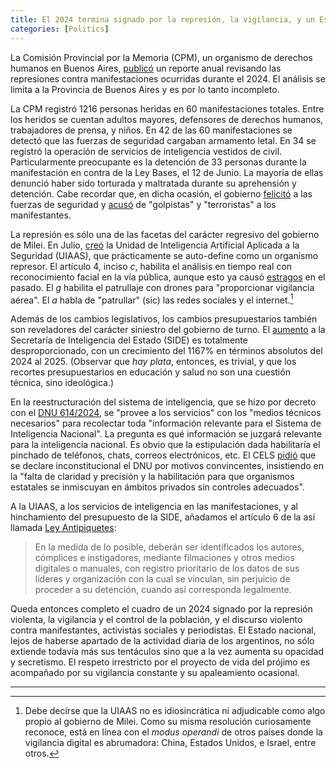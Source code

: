 ```yaml
---
title: El 2024 termina signado por la represión, la vigilancia, y un Estado fuerte
categories: [Politics]
---
```


La Comisión Provincial por la Memoria (CPM), un organismo de derechos humanos 
en Buenos Aires, [publicó](https://www.comisionporlamemoria.org/project/informe-especial-monitoreo-de-la-represion-de-las-fuerzas-de-seguridad-a-las-manifestaciones-publicas/) un reporte anual revisando 
las represiones contra manifestaciones ocurridas durante el 2024.
El análisis se limita a la Provincia de Buenos Aires y es por lo tanto 
incompleto.

La CPM registró 1216 personas heridas en 60 manifestaciones totales. 
Entre los heridos se cuentan adultos mayores, defensores de derechos humanos,
trabajadores de prensa, y niños. En 42 de las 60 manifestaciones se detectó 
que las fuerzas de seguridad cargaban armamento letal. En 34 se 
registró la operación de servicios de inteligencia vestidos de civil.
Particularmente preocupante es la detención de 33 personas durante la
manifestación en contra de la Ley Bases, el 12 de Junio. La mayoría de ellas
denunció haber sido torturada y maltratada durante su aprehensión y detención.
Cabe recordar que, en dicha ocasión, el gobierno
[felicitó](https://www.lapoliticaonline.com/politica/el-gobierno-dijo-que-los-manifestantes-del-congreso-eran-terroristas-que-buscaban-un-golpe-de-estado/)
a las fuerzas de seguridad y
[acusó](https://www.cels.org.ar/web/wp-content/uploads/2024/06/20240613-Art-41.-Represion-en-el-Congreso-Nacional-Ley-Bases.pdf)
de "golpistas" y "terroristas" a los manifestantes.

La represión es sólo una de las facetas del carácter regresivo del gobierno de
Milei. En Julio, [creó](https://www.boletinoficial.gob.ar/detalleAviso/primera/311381/20240729) la Unidad de Inteligencia Artificial Aplicada a la Seguridad (UIAAS), que prácticamente se auto-define como 
un organismo represor. El artículo 4, inciso $c$, habilita el análisis en tiempo real 
con reconocimiento facial en la vía pública, aunque esto ya causó [estragos](https://slopezpereyra.github.io/2024-11-07-FacialRecognitionInArgentina/) en el pasado. El $g$ habilita el patrullaje
con drones para "proporcionar vigilancia aérea". El $a$ habla de "patrullar" (sic)
las redes sociales y el internet.[^1]

Además de los cambios legislativos, los cambios presupuestarios también son
reveladores del carácter siniestro del gobierno de turno. El
[aumento](https://www.perfil.com/noticias/economia/con-los-aumentos-de-2024-y-2025-el-presupuesto-de-la-side-crece-1167.phtml)
a la Secretaría de Inteligencia del Estado (SIDE) es totalmente
desproporcionado, con un crecimiento del 1167% en términos absolutos del 2024
al 2025. (Observar que *hay plata*, entonces, es trivial, y que los recortes 
presupuestarios en educación y salud no son una cuestión técnica, sino 
ideológica.)

En la reestructuración del sistema de inteligencia, que se hizo por decreto con
el [DNU
614/2024](https://www.boletinoficial.gob.ar/detalleAviso/primera/310495/20240716),
se "provee a los servicios" con los "medios técnicos necesarios" para
recolectar toda "información relevante para el Sistema de Inteligencia
Nacional". La pregunta es qué información se juzgará relevante para la
inteligencia nacional. Es obvio que la estipulación dada habilitaría el 
pinchado de teléfonos, chats, correos electrónicos, etc. El CELS
[pidió](https://www.cels.org.ar/web/2024/11/inconstitucional-dnu-que-reformo-el-sistema-de-inteligencia/)
que se declare inconstitucional el DNU por motivos convincentes, insistiendo en la 
"falta de claridad y precisión y la habilitación para que organismos estatales se inmiscuyan en ámbitos privados sin controles adecuados".


A la UIAAS, a los servicios de inteligencia en las manifestaciones, y al hinchamiento
del presupuesto de la SIDE,
añadamos el artículo 6 de la así llamada [Ley Antipiquetes](https://www.boletinoficial.gob.ar/detalleAviso/primera/300917/20231215):

> En la medida de lo posible, deberán ser identificados los autores, cómplices
> e instigadores, mediante filmaciones y otros medios digitales o manuales, con
> registro prioritario de los datos de sus líderes y organización con la cual
> se vinculan, sin perjuicio de proceder a su detención, cuando así corresponda
> legalmente.

Queda entonces completo el cuadro de un 2024 signado por la represión violenta,
la vigilancia y el control de la población, y el discurso violento contra
manifestantes, activistas sociales y periodistas. El Estado nacional, lejos de
haberse apartado de la actividad diaria de los argentinos, no sólo extiende
todavía más sus tentáculos sino que a la vez aumenta su opacidad y secretismo.
El respeto irrestricto por el proyecto de vida del prójimo es acompañado por su
vigilancia constante y su apaleamiento ocasional.


--- 

[^1]: Debe decirse que la UIAAS no es idiosincrática ni adjudicable como algo propio
al gobierno de Milei. Como su misma resolución curiosamente reconoce, está en
línea con el *modus operandi* de otros países donde la vigilancia digital es
abrumadora: China, Estados Unidos, e Israel, entre otros.











